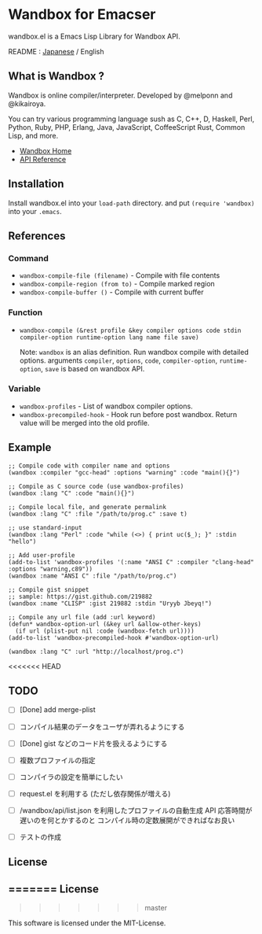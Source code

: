 Wandbox for Emacser
===================

wandbox.el is a Emacs Lisp Library for Wandbox API.

README : [Japanese](README.ja.md) / English


What is Wandbox ?
-----------------

Wandbox is online compiler/interpreter.
Developed by @melponn and @kikairoya.

You can try various programming language sush as C, C++, D, Haskell,
Perl, Python, Ruby, PHP, Erlang, Java, JavaScript, CoffeeScript Rust,
Common Lisp, and more.

* [Wandbox Home](http://melpon.org/wandbox/)
* [API Reference](https://github.com/melpon/wandbox/blob/master/kennel2/API.rst)


Installation
------------

Install wandbox.el into your `load-path` directory.
and put `(require 'wandbox)` into your `.emacs`.


References
----------

### Command

* `wandbox-compile-file (filename)`  - Compile with file contents
* `wandbox-compile-region (from to)` - Compile marked region
* `wandbox-compile-buffer ()`        - Compile with current buffer

### Function

* `wandbox-compile (&rest profile &key compiler options code stdin compiler-option runtime-option lang name file save)`

  Note: `wandbox` is an alias definition.
  Run wandbox compile with detailed options.
  arguments `compiler`, `options`, `code`, `compiler-option`, `runtime-option`,
  `save` is based on wandbox API.

### Variable

* `wandbox-profiles` - List of wandbox compiler options.
* `wandbox-precompiled-hook` - Hook run before post wandbox. Return value will be merged into the old profile.


Example
-------

```elisp
;; Compile code with compiler name and options
(wandbox :compiler "gcc-head" :options "warning" :code "main(){}")
```

```elisp
;; Compile as C source code (use wandbox-profiles)
(wandbox :lang "C" :code "main(){}")
```

```elisp
;; Compile local file, and generate permalink
(wandbox :lang "C" :file "/path/to/prog.c" :save t)
```

```elisp
;; use standard-input
(wandbox :lang "Perl" :code "while (<>) { print uc($_); }" :stdin "hello")
```

```elisp
;; Add user-profile
(add-to-list 'wandbox-profiles '(:name "ANSI C" :compiler "clang-head" :options "warning,c89"))
(wandbox :name "ANSI C" :file "/path/to/prog.c")
```

```elisp
;; Compile gist snippet
;; sample: https://gist.github.com/219882
(wandbox :name "CLISP" :gist 219882 :stdin "Uryyb Jbeyq!")
```

```elisp
;; Compile any url file (add :url keyword)
(defun* wandbox-option-url (&key url &allow-other-keys)
  (if url (plist-put nil :code (wandbox-fetch url))))
(add-to-list 'wandbox-precompiled-hook #'wandbox-option-url)

(wandbox :lang "C" :url "http://localhost/prog.c")
```


<<<<<<< HEAD
## TODO

- [ ] [Done] add merge-plist
- [ ] コンパイル結果のデータをユーザが弄れるようにする
- [ ] [Done] gist などのコード片を扱えるようにする
- [ ] 複数プロファイルの指定
- [ ] コンパイラの設定を簡単にしたい
- [ ] request.el を利用する (ただし依存関係が増える)
- [ ] /wandbox/api/list.json を利用したプロファイルの自動生成
      API 応答時間が遅いのを何とかするのと
      コンパイル時の定数展開ができればなお良い
- [ ] テストの作成


## License
=======
License
-------
>>>>>>> master

This software is licensed under the MIT-License.

